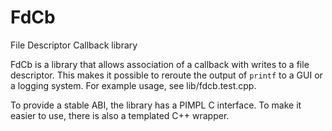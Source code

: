 # FdCb

File Descriptor Callback library

FdCb is a library that allows association of a callback with writes to a file descriptor. This makes
it possible to reroute the output of `printf` to a GUI or a logging system. For example usage, see
lib/fdcb.test.cpp.

To provide a stable ABI, the library has a PIMPL C interface. To make it easier to use, there is
also a templated C++ wrapper.